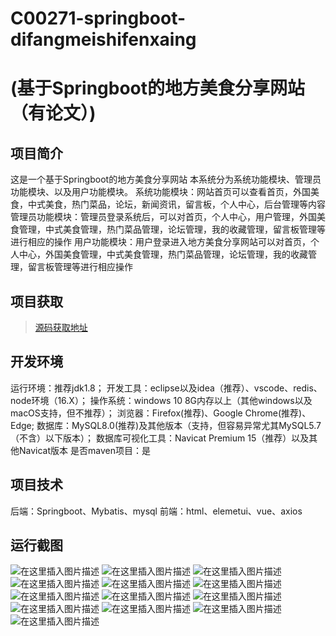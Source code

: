 # C00271-springboot-difangmeishifenxaing
# (基于Springboot的地方美食分享网站（有论文）)
## 项目简介

这是一个基于Springboot的地方美食分享网站
本系统分为系统功能模块、管理员功能模块、以及用户功能模块。
系统功能模块：网站首页可以查看首页，外国美食，中式美食，热门菜品，论坛，新闻资讯，留言板，个人中心，后台管理等内容
管理员功能模块：管理员登录系统后，可以对首页，个人中心，用户管理，外国美食管理，中式美食管理，热门菜品管理，论坛管理，我的收藏管理，留言板管理等进行相应的操作
用户功能模块：用户登录进入地方美食分享网站可以对首页，个人中心，外国美食管理，中式美食管理，热门菜品管理，论坛管理，我的收藏管理，留言板管理等进行相应操作



## 项目获取
> [源码获取地址](http://www.manoncode.cn/details?id=271)

 
## 开发环境

运行环境：推荐jdk1.8；
开发工具：eclipse以及idea（推荐）、vscode、redis、node环境（16.X）；
操作系统：windows 10 8G内存以上（其他windows以及macOS支持，但不推荐）；
浏览器：Firefox(推荐)、Google Chrome(推荐)、Edge;
数据库：MySQL8.0(推荐)及其他版本（支持，但容易异常尤其MySQL5.7（不含）以下版本）；
数据库可视化工具：Navicat Premium 15（推荐）以及其他Navicat版本
是否maven项目：是

## 项目技术
 
后端：Springboot、Mybatis、mysql
前端：html、elemetui、vue、axios


## 运行截图
![在这里插入图片描述](https://img-blog.csdnimg.cn/direct/cb26c24c05164e62ae15b0e3bbf11a9f.png#pic_center)
![在这里插入图片描述](https://img-blog.csdnimg.cn/direct/1c86038c36e24fc690bc94052def8d31.png#pic_center)
![在这里插入图片描述](https://img-blog.csdnimg.cn/direct/deefeb9a0b4e4e11883ff743eede67de.png#pic_center)
![在这里插入图片描述](https://img-blog.csdnimg.cn/direct/1b2b60e540ef4b1e90c8d4c067818934.png#pic_center)
![在这里插入图片描述](https://img-blog.csdnimg.cn/direct/f5a2836eb1b7481a83a5f588d891cffc.png#pic_center)
![在这里插入图片描述](https://img-blog.csdnimg.cn/direct/c6ba7f043da0425580970813ba5848c8.png#pic_center)
![在这里插入图片描述](https://img-blog.csdnimg.cn/direct/c98cd9b440774de3b3fe670b482354a8.png#pic_center)
![在这里插入图片描述](https://img-blog.csdnimg.cn/direct/9ad3d63d89d4409da0fbf09507656ab8.png#pic_center)
![在这里插入图片描述](https://img-blog.csdnimg.cn/direct/409d3e0bb4364cdd9b9305ecc2e63c79.png#pic_center)
![在这里插入图片描述](https://img-blog.csdnimg.cn/direct/f8d99a666fcb476090baf59126f92cde.png#pic_center)
![在这里插入图片描述](https://img-blog.csdnimg.cn/direct/e0877a767f4b4d88a58d6da2029b5371.png#pic_center)
![在这里插入图片描述](https://img-blog.csdnimg.cn/direct/005539398b8e48e98b8df74823e083cb.png#pic_center)
![在这里插入图片描述](https://img-blog.csdnimg.cn/direct/07d06e55702c438db3e9c46cb47773d0.png#pic_center)


